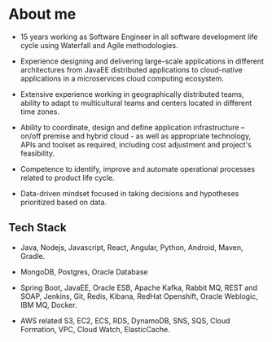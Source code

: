 # About me

- 15 years working as Software Engineer in all software development life cycle using Waterfall and Agile methodologies.

- Experience designing and delivering large-scale applications in different architectures from JavaEE distributed applications to cloud-native applications in a microservices cloud computing ecosystem.

- Extensive experience working in geographically distributed teams, ability to adapt to multicultural teams and centers located in different time zones.

- Ability to coordinate, design and define application infrastructure – on/off premise and hybrid cloud - as well as appropriate technology, APIs and toolset as required, including cost adjustment and project's feasibility.

- Competence to identify, improve and automate operational processes related to product life cycle.

- Data-driven mindset focused in taking decisions and hypotheses prioritized based on data.

## Tech Stack

- Java, Nodejs, Javascript, React, Angular, Python, Android, Maven, Gradle.

- MongoDB, Postgres, Oracle Database

- Spring Boot, JavaEE, Oracle ESB, Apache Kafka, Rabbit MQ, REST and SOAP, Jenkins, Git, Redis, Kibana,
RedHat Openshift, Oracle Weblogic, IBM MQ, Docker.

- AWS related S3, EC2, ECS, RDS, DynamoDB, SNS, SQS, Cloud Formation, VPC, Cloud Watch, ElasticCache. 

